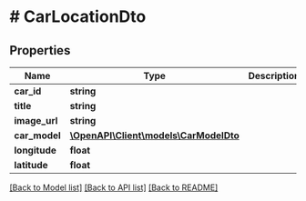 # # CarLocationDto

## Properties

Name | Type | Description | Notes
------------ | ------------- | ------------- | -------------
**car_id** | **string** |  |
**title** | **string** |  |
**image_url** | **string** |  |
**car_model** | [**\OpenAPI\Client\models\CarModelDto**](CarModelDto.md) |  |
**longitude** | **float** |  |
**latitude** | **float** |  |

[[Back to Model list]](../../README.md#models) [[Back to API list]](../../README.md#endpoints) [[Back to README]](../../README.md)
